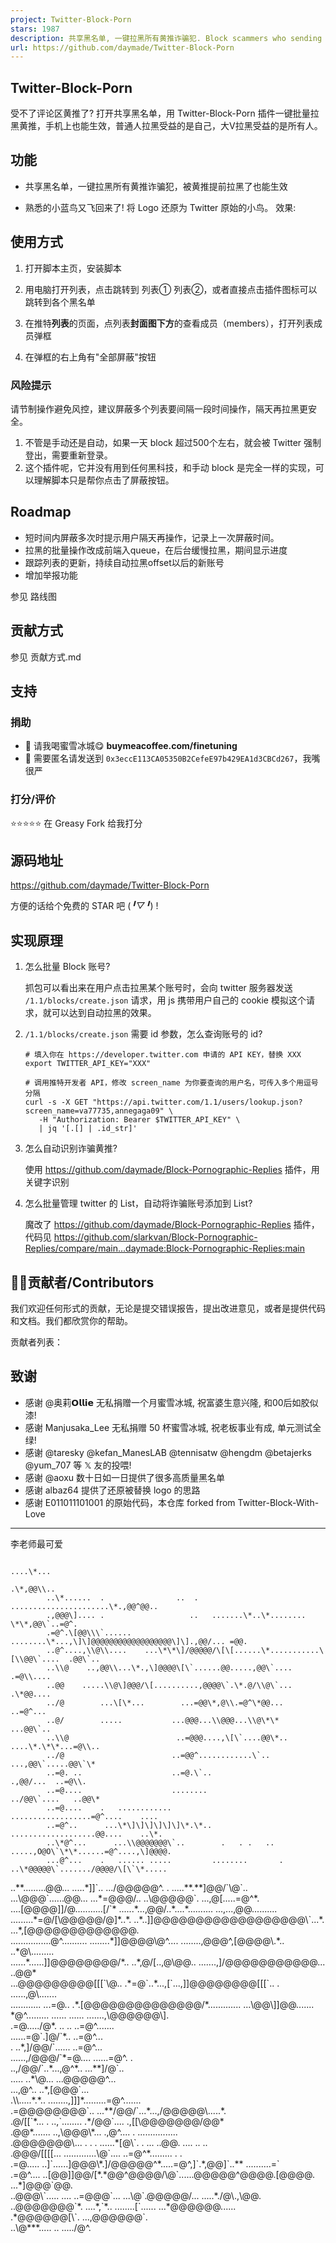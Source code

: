 ```yaml
---
project: Twitter-Block-Porn
stars: 1987
description: 共享黑名单, 一键拉黑所有黄推诈骗犯. Block scammers who sending fake porn comments, and help you improve your experience using Twitter.
url: https://github.com/daymade/Twitter-Block-Porn
---
```


Twitter-Block-Porn
------------------

受不了评论区黄推了? 打开共享黑名单，用 Twitter-Block-Porn 插件一键批量拉黑黄推，手机上也能生效，普通人拉黑受益的是自己，大V拉黑受益的是所有人。

功能
--

-   共享黑名单，一键拉黑所有黄推诈骗犯，被黄推提前拉黑了也能生效
    
-   熟悉的小蓝鸟又飞回来了! 将 Logo 还原为 Twitter 原始的小鸟。 效果:
    

使用方式
----

1.  打开脚本主页，安装脚本
    
2.  用电脑打开列表，点击跳转到 列表① 列表②，或者直接点击插件图标可以跳转到各个黑名单
    
3.  在推特**列表**的页面，点列表**封面图下方**的查看成员（members），打开列表成员弹框
    
4.  在弹框的右上角有"全部屏蔽"按钮
    

### 风险提示

请节制操作避免风控，建议屏蔽多个列表要间隔一段时间操作，隔天再拉黑更安全。

1.  不管是手动还是自动，如果一天 block 超过500个左右，就会被 Twitter 强制登出，需要重新登录。
2.  这个插件呢，它并没有用到任何黑科技，和手动 block 是完全一样的实现，可以理解脚本只是帮你点击了屏蔽按钮。

Roadmap
-------

-   短时间内屏蔽多次时提示用户隔天再操作，记录上一次屏蔽时间。
-   拉黑的批量操作改成前端入queue，在后台缓慢拉黑，期间显示进度
-   跟踪列表的更新，持续自动拉黑offset以后的新账号
-   增加举报功能

参见 路线图

贡献方式
----

参见 贡献方式.md

支持
--

### 捐助

-   💝 请我喝蜜雪冰城😋 **buymeacoffee.com/finetuning**
-   👤 需要匿名请发送到 `0x3eccE113CA05350B2CefeE97b429EA1d3CBCd267`，我嘴很严

### 打分/评价

⭐⭐⭐⭐⭐ 在 Greasy Fork 给我打分

源码地址
----

https://github.com/daymade/Twitter-Block-Porn

方便的话给个免费的 STAR 吧 (_╹▽╹_) !

实现原理
----

1.  怎么批量 Block 账号?
    
    抓包可以看出来在用户点击拉黑某个账号时，会向 twitter 服务器发送 `/1.1/blocks/create.json` 请求，用 js 携带用户自己的 cookie 模拟这个请求，就可以达到自动拉黑的效果。
    
2.  `/1.1/blocks/create.json` 需要 id 参数，怎么查询账号的 id?
    
    ```
    # 填入你在 https://developer.twitter.com 申请的 API KEY，替换 XXX
    export TWITTER_API_KEY="XXX"
    
    # 调用推特开发者 API，修改 screen_name 为你要查询的用户名，可传入多个用逗号分隔
    curl -s -X GET "https://api.twitter.com/1.1/users/lookup.json?screen_name=va77735,annegaga09" \
       -H "Authorization: Bearer $TWITTER_API_KEY" \
       | jq '[.[] | .id_str]'
    ```
    
3.  怎么自动识别诈骗黄推?
    
    使用 https://github.com/daymade/Block-Pornographic-Replies 插件，用关键字识别
    
4.  怎么批量管理 twitter 的 List，自动将诈骗账号添加到 List?
    
    魔改了 https://github.com/daymade/Block-Pornographic-Replies 插件，代码见 https://github.com/slarkvan/Block-Pornographic-Replies/compare/main...daymade:Block-Pornographic-Replies:main
    

👨‍💻贡献者/Contributors
---------------------

我们欢迎任何形式的贡献，无论是提交错误报告，提出改进意见，或者是提供代码和文档。我们都欣赏你的帮助。

贡献者列表：

致谢
--

-   感谢 @奥莉𝗢𝗹𝗹𝗶𝗲 无私捐赠一个月蜜雪冰城, 祝富婆生意兴隆, 和00后如胶似漆!
-   感谢 Manjusaka\_Lee 无私捐赠 50 杯蜜雪冰城, 祝老板事业有成, 单元测试全绿!
-   感谢 @taresky @kefan\_ManesLAB @tennisatw @hengdm @betajerks @yum\_707 等 𝕏 友的投喂!
-   感谢 @aoxu 数十日如一日提供了很多高质量黑名单
-   感谢 albaz64 提供了还原被替换 logo 的思路
-   感谢 E011011101001 的原始代码，本仓库 forked from Twitter-Block-With-Love

* * *

李老师最可爱

                                                                                                   
                                                                                                   
                                                                        ....\*...                   
                                                                        .\*,@@\\..                   
            ..\*......  .                ..  .   ......................\*.,@@^@@..                   
            .,@@@\].... .                   ..   .......\*..\*........ \*\*,@@\`..=@^.                   
            .=@^.\[@@\\\`......    ........\*...,\]\]@@@@@@@@@@@@@@@@@@\]\].,@@/... =@@.                   
            ..@^....,\\@\\....    ...\*\*\]/@@@@@/\[\[......\*...........\[\\@@\`....  .@@\`..                 
            ..\\@    ..,@@\\...\*.,\]@@@@\[\`......@@.....,@@\`....                .=@\\....               
            ..@@    .....\\@\]@@@/\[..........,@@@@\`.\*.@/\\@\`...                .\*@@....               
            ../@        ...\[\*...        ...=@@\*,@\\.=@^\*@@...                ..=@^...               
            ..@/        .....           ...@@@...\\@@@...\\@\*\*                ...@@\`..               
            ..\\@                        ..=@@@....,\[\`....@@\*..      ....\*.\*\*...=@\\..               
            ../@                        ..=@@^............\`..       ...,@@\`.....@@\`\*               
            ..=@. ..                    ..=@.\`..                    .,@@/...  ..=@\\.               
            ..=@....                    ........                  ../@@\`....   ..@@\*               
            ..=@....    .   ............                       ..................=@^....    ....   
            ..=@^..      ...\*\]\]\]\]\]\]\*.\*..                       ...................@@....    ..\*.   
            ..\*@^...      ...\\@@@@@@@\`..        .   . .   ..    .....,O@O\`\*\*......=@^....,\]@@@@.   
            ...@^...    .   ...... .....         ........       . ..\*@@@@@\`......./@@@@/\[\`\*.....   
  ..\*\*.........@@...   .....\*\]\]\`..            .../@@@@@^. .         .....\*\*.\*\*\]@@/\`\\@\`..           
 ...\\@@@\`......@@...   ...\*=@@@/..             ..\\@@@@@\`.               ...,@\[.....=@^\*.           
    ....\[@@@@\]\]/@...........\[/\`\*        ......\*...,@@/..\*....\*..........    ...,...,@@..........   
     .........\*=@/\[\\@@@@@/@\]\*..\*.       ..\*..\]\]@@@@@@@@@@@@@@@@@@\\\`...\*.    ...\*,\[@@@@@@@@@@@@@.   
................@^.......... ........\*\]\]@@@@\\@^.... ........,@@@^,\[@@@@\\.\*..      ..\*@\\.........   
 ......\*......\]\]@@@@@@@@/\*..    ..\*,@/\[..,@\\@@..    .......,\]/@@@@@@@@@@@...       ..@@\*           
...@@@@@@@@@\[\[\[\`\\@..            .\*=@\`..\*...,\[\`...,\]\]@@@@@@@@\[\[\[\`..           . ......,@\\.......    
............ ...=@..            .\*.\[@@@@@@@@@@@@@@/\*.............            ...\\@@\\\]\]@@.......    
                \*@^.........        ......  ......                            .......,\\@@@@@@\\\].   
                .=@...../@\*.         ..                                          .. ..=@^.......   
           ......=@\`.\]@/\`\*..                                                        ..=@^...       
          . ..\*,\]/@@/\`......                                                        ..=@^...       
    ......,/@@@/\`\*=@....                                                        ......=@^. .       
    ..,/@@/\`..\*...,@^\*..                                                        ...\*\*\]/@\`..        
     .....      ..\*\\@...                                                        ...@@@@@^...       
                ...,@^..                                                        ..\*,\[@@@\`...       
                   .\\\\.....\*.\*..                                ........,\]\]\]\*.........=@^.......   
                   .=@@@@@@@@\`..                                ...\*\*/@@/\`...\*...,/@@@@@\\.....\*.   
                    .@/\[\[\`\*... .            ..,\`........        .\*/@@\`....      .,\[\[\\@@@@@@@/@@\*   
                    .@@\*.......             ..,\\@@@\\\*...        .,@^....   .    ................   
                    .@@@@@@@\\...   .    . . ......\*\[@\\\`. . ... ..@@.    ....  ..            ..     
                    .@@@/\[\[\[\[...        .............\\@\`....  ..=@^\*.........               .  .   
                    .=@.....    ..\]\`......\]@@@\\\*.\]/@@@@@^\*.....=@^,\]\`.\*,@@\]\`..\*\*    ..........=\`   
                    .=@^....    ..\[@@\]\]@@/\[\*.\*@@^@@@@/\\@\`......@@@@@^@@@@.\[@@@@.    ...\*\]@@@\`@@.   
                    ..@@@\\\`.....    ....     ..=@@@\`...     ...\\@\`.@@@@@/...    .....\*./@\\.,\\@@.   
                    ..@@@@@@@\`\*.            ....\*,\`\*..      ........\[\`......    ...\*@@@@@@......   
                    .\*@@@@@@\[\\\`.                                                ...,@@@@@@\`.       
                    ..\\@\*\*\*.....                                                .. ...../@^.
